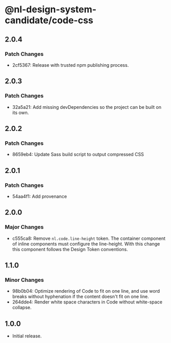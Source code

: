 # @nl-design-system-candidate/code-css

## 2.0.4

### Patch Changes

- 2cf5367: Release with trusted npm publishing process.

## 2.0.3

### Patch Changes

- 32a5a21: Add missing devDependencies so the project can be built on its own.

## 2.0.2

### Patch Changes

- 8659eb4: Update Sass build script to output compressed CSS

## 2.0.1

### Patch Changes

- 54aa4f1: Add provenance

## 2.0.0

### Major Changes

- c555ca8: Remove `nl.code.line-height` token. The container component of inline components must configure the line-height. With this change this component follows the Design Token conventions.

## 1.1.0

### Minor Changes

- 98b0b04: Optimize rendering of Code to fit on one line, and use word breaks without hyphenation if the content doesn't fit on one line.
- 264dde4: Render white space characters in Code without white-space collapse.

## 1.0.0

- Initial release.
